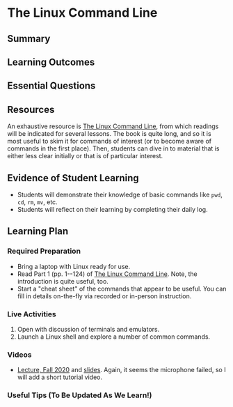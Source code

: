 <!--
This "lecture" or "lesson" template is adapted from the one provided here:
 http://www.buffalo.edu/ubcei/enhance/teaching/lesson-planning.html
Although the page produced from this is learner-facing, some of the
lesson plan structure
-->

# The Linux Command Line                                                                 

## Summary

<!--
Short description of the lesson.
-->

<!--
********* STAGE 1 - DESIRED RESULTS ********************************************
-->

## Learning Outcomes

<!--
      What course goals or outcomes will this lesson address?
-->



## Essential Questions

<!--
      What question(s) will your students be able to answer by the end of
      instruction?
-->

## Resources

<!--
      What resources can be made available to your student to support their
      active learning?
      What formats are best suited to complement your course material?
-->

An exhaustive resource is [The Linux Command Line](http://linuxcommand.org/tlcl.php),
from which readings will be indicated for several lessons.  The book is quite long,
and so it is most useful to skim it for commands of interest (or to become aware
of commands in the first place).  Then, students can dive in to material that is
either less clear initially or that is of particular interest.


<!--
********* STAGE 2 - ASSESSMENT EVIDENCE ****************************************
-->

##  Evidence of Student Learning

<!--
      How will you assess students’ prior knowledge?
      What criteria will be used to assess student performance?
      What evidence will be collected to demonstrate achievement?
      How will students reflect and self-assess their learning?
-->

  - Students will demonstrate their knowledge of basic commands like
    `pwd`, `cd`, `rm`, `mv`, etc.
  - Students will reflect on their learning by completing their daily log.


<!--
********* STAGE 3 - LEARNING PLAN ****************************************
-->


## Learning Plan

<!--
List the steps in chronological order to create a timeline of what
will occur in your lesson.

Consider how each of the components below will be included in your
lesson if applicable:

   - Anticipatory Sets/Hooks
       * How will you introduce the material and capture their attention?
   - Teacher Modeling
       * What instructional content and techniques will be incorporated
         into this lesson?
   - Guided Practice
       * How will you scaffold information for your students?
       * How will collaborative learning be used?
   - Learning Activities
       * How will students actively engage with the material?
       * How will students work towards achievement of the learning outcomes?
   - Independent Practice
       * How will students show evidence of learning?
   - Reflection
       * What have you learned about your teaching and content covered in this unit?
       * What changes or adjustments could you make?
       * What were the strongest features of your unit?
       * What are your overall reflections in the course to this point?
   - Conclusion and Preview
       * What should students take away from this lesson?
       * What will happen next? Why?
-->

### Required Preparation

  - Bring a laptop with Linux ready for use.
  - Read Part 1 (pp. 1--124) of [The Linux Command Line](http://linuxcommand.org/tlcl.php). Note, the
    introduction is quite useful, too.
  - Start a "cheat sheet" of the commands that appear to be useful. You can fill
    in details on-the-fly via recorded or in-person instruction.

### Live Activities

  1. Open with discussion of terminals and emulators.
  2. Launch a Linux shell and explore a number of common commands.

### Videos

 - [Lecture, Fall 2020](https://mediasite.k-state.edu/mediasite/Play/dd1e35f377d640eabd5f6ef967ab64b11d)
   and [slides](https://github.com/robertsj/me701/blob/f2019/lectures/TheLinuxCommandLine.ipynb).
   Again, it seems the microphone failed, so I will add a short tutorial video.

### Useful Tips (To Be Updated As We Learn!)


<!--  

NOTES  




-->
